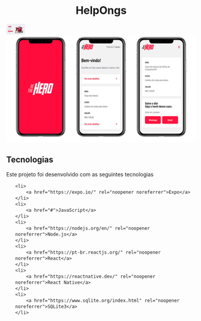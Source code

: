 <h1 align="center"> HelpOngs </h1>



<img src="/gitImages/loginScreen.png" style="max-width:10%;" alt="Login">
<img src="/gitImages/appScreens.png" style="max-width:100%;" alt="app">

<h2>Tecnologias</h2>
<p>Este projeto foi desenvolvido com as seguintes tecnologias</p>

<ul>

    <li>
        <a href="https://expo.io/" rel="noopener noreferrer">Expo</a>
    </li>
    <li>
        <a href="#">JavaScript</a>
    </li>
    <li>
        <a href="https://nodejs.org/en/" rel="noopener noreferrer">Node.js</a>
    </li>
    <li>
        <a href="https://pt-br.reactjs.org/" rel="noopener noreferrer">React</a>
    </li>
    <li>
        <a href="https://reactnative.dev/" rel="noopener noreferrer">React Native</a>
    </li>
    <li>
        <a href="https://www.sqlite.org/index.html" rel="noopener noreferrer">SQLite3</a>
    </li>

</ul>
